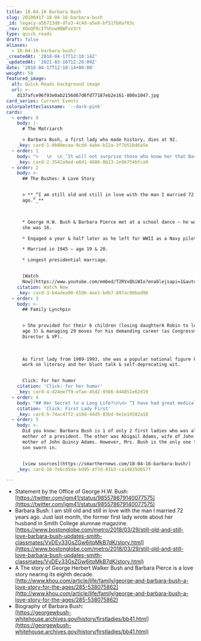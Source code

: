```yaml
---
title: 18.04.16 Barbara Bush
slug: 20180417-18-04-16-barbara-bush
_id: legacy-a5b723d8-dfa3-4c4d-a5e8-bf51fb8af63c
_rev: XOnQP8cIThhnw9BWFxV3rt
type: quick_reads
draft: false
aliases:
  - 18-04-16-barbara-bush/
_createdAt: '2018-04-17T12:10:14Z'
_updatedAt: '2021-03-16T12:28:09Z'
date: '2018-04-17T12:10:14+00:00'
weight: 50
featured_image:
  alt: Quick Reads background image
  url: >-
    d137afce96f93e0ab2156d67d6fd77187eb2e161-800x1047.jpg
card_series: Current Events
colorpaletteclassname: '--dark-pink'
cards:
  - order: 0
    body: |-
      # The Matriarch

      > Barbara Bush, a first lady who made history, dies at 92.
    _key: card-1-0b80ecaa-9cdd-4abe-b22a-3f7b51b46a5e
  - order: 1
    body: ">   \n  \n_‘It will not surprise those who know her that Barbara Bush has been a rock in the face of her failing health, worrying not for herself a\x14 thanks to her abiding faith a\x14 but for others.”_  \nJim McGrath, Bush Spokesman\n\n* The former first lady announced days before her death she planned to no longer seek medical treatment.\n* No specific illness disclosed, had thyroid condition for decades."
    _key: card-2-3542a9ed-e8d1-4886-8b13-2e9b754bfca9
  - order: 2
    body: >-
      ## The Bushes: A Love Story


      > **_“I am still old and still in love with the man I married 72 years
      ago.”_**  
        


      * George H.W. Bush & Barbara Pierce met at a school dance – he was 17 &
      she was 16.

      * Engaged a year & half later as he left for WWII as a Navy pilot.

      * Married in 1945 – age 19 & 20.

      * Longest presidential marriage.


      [Watch
      Now](https://www.youtube.com/embed/T2RVxQbiWIo?enablejsapi=1&autoplay=1&rel=0)
    citation: Watch Now
    _key: card-3-b4adea90-659b-4ee1-bdb7-897ac90bad98
  - order: 3
    body: >-
      ## Family Lynchpin


      > She provided for their 6 children (losing daughterA Robin to leukemia at
      age 3) & managing 29 moves for his demanding career (as Congressman, CIA
      Director & VP).  
        
        
        
      As first lady from 1989-1993, she was a popular national figure known for
      work on literacy and her blunt talk & self-deprecating wit.


      Click: for her humor
    citation: 'Click: for her humor'
    _key: card-4-d24ee7f9-efae-45d2-9566-844051e62d19
  - order: 4
    body: "## Her Secret to a Long Life?\n\n> “I have had great medical care and more operations than you would believe. I’m not sure God will recognize me; I have so many new body parts!”  \n  \n  \n  \n“Also, George Bush has given me the world. He is the best a\x14 thoughtful and loving.”\n\nClick: First Lady First"
    citation: 'Click: First Lady First'
    _key: card-5-74ac47f2-a10d-44d5-83bd-0e1e14582a18
  - order: 5
    body: >-
      Did you know: Barbara Bush is 1 of only 2 first ladies who was also the
      mother of a president. The other was Abigail Adams, wife of John Adams &
      mother of John Quincy Adams. However, Mrs. Bush is the only one to see her
      son sworn in.


      [view sources](https://smarthernews.com/18-04-16-barbara-bush/)
    _key: card-10-7ebcd5da-bd95-4f7d-81b3-ca14835d657f

---
```

* Statement by the Office of George H.W. Bush:  
[https://twitter.com/jgm41/status/985578679140077575](https://twitter.com/jgm41/status/985578679140077575)
* Barbara Bush: I am still old and still in love with the man I married 72 years ago. Just last month, the former first lady wrote about her husband in Smith College alumnae magazine.  
[https://www.bostonglobe.com/metro/2018/03/29/still-old-and-still-love-barbara-bush-updates-smith-classmates/VvDEv33GsZGw6itqMkB7dK/story.html](https://www.bostonglobe.com/metro/2018/03/29/still-old-and-still-love-barbara-bush-updates-smith-classmates/VvDEv33GsZGw6itqMkB7dK/story.html)
* A The story of George Herbert Walker Bush and Barbara Pierce is a love story nearing its eighth decade.  
[http://www.khou.com/article/life/family/george-and-barbara-bush-a-love-story-for-the-ages/285-538075862](http://www.khou.com/article/life/family/george-and-barbara-bush-a-love-story-for-the-ages/285-538075862)
* Biography of Barbara Bush:  
[https://georgewbush-whitehouse.archives.gov/history/firstladies/bb41.html](https://georgewbush-whitehouse.archives.gov/history/firstladies/bb41.html)